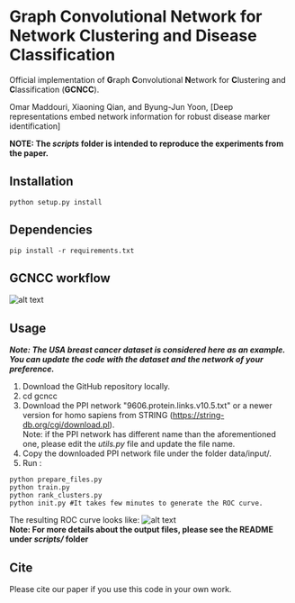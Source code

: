 # Graph Convolutional Network for Network Clustering and Disease Classification

Official implementation of **G**raph **C**onvolutional **N**etwork for **C**lustering and **C**lassification (**GCNCC**).

Omar Maddouri, Xiaoning Qian, and Byung-Jun Yoon, [Deep representations embed network information for robust disease marker identification]

**NOTE: The *scripts* folder is intended to reproduce the experiments from the paper.**

## Installation

```python setup.py install```

## Dependencies

```pip install -r requirements.txt ```

## GCNCC workflow

![alt text](workflow.png)

## Usage
***Note: The USA breast cancer dataset is considered here as an example. You can update the code with the dataset and the network of your preference.***
1) Download the GitHub repository locally.
2) cd gcncc
3) Download the PPI network "9606.protein.links.v10.5.txt" or a newer version for homo sapiens from STRING (https://string-db.org/cgi/download.pl).  
Note: if the PPI network has different name than the aforementioned one, please edit the *utils.py* file and update the file name.
4) Copy the downloaded PPI network file under the folder data/input/.
5) Run :
```
python prepare_files.py
python train.py
python rank_clusters.py
python init.py #It takes few minutes to generate the ROC curve.
```
The resulting ROC curve looks like:
![alt text](scripts/BRC_USA.png)  
**Note: For more details about the output files, please see the README under *scripts/* folder**

## Cite

Please cite our paper if you use this code in your own work.

```

```
